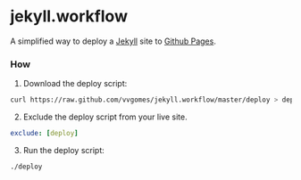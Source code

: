 jekyll.workflow
===

A simplified way to deploy a [Jekyll][jekyll-url] site to [Github Pages][gh-pages-url].

### How
1. Download the deploy script:

```bash
curl https://raw.github.com/vvgomes/jekyll.workflow/master/deploy > deploy
```

2. Exclude the deploy script from your live site.

```yaml
exclude: [deploy]
```

3. Run the deploy script:

```bash
./deploy
```

[jekyll-url]: http://jekyllrb.com/
[gh-pages-url]: http://pages.github.com/

